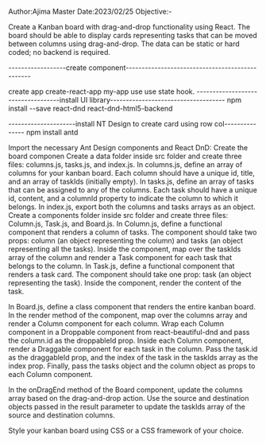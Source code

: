 Author:Ajima Master
Date:2023/02/25
Objective:-

Create a Kanban board with drag-and-drop functionality using React. 
The board should be able to display cards representing tasks that can be moved between
columns using drag-and-drop. The data can be static or hard coded; no backend is required.

------------------create component------------------------------------------------

create app
create-react-app my-app
use use state hook.
-----------------------------------install UI library------------------------------------
npm install --save react-dnd react-dnd-html5-backend

---------------------install NT Design to create card using row col---------------
npm install antd

Import the necessary Ant Design components and React DnD:
Create the board componen
Create a data folder inside src folder and create three files:
columns.js, tasks.js, and index.js. In columns.js, 
define an array of columns for your kanban board. 
Each column should have a unique id, title, and an array of taskIds (initially empty). 
In tasks.js, define an array of tasks that can be assigned to any of the columns. 
Each task should have a unique id, content, and a columnId property to indicate the column to which it belongs. 
In index.js, export both the columns and tasks arrays as an object.
Create a components folder inside src folder and create three files: 
Column.js, Task.js, and Board.js. In Column.js, define a functional component that renders a column of tasks. 
The component should take two props: column (an object representing the column) and tasks (an object representing all the tasks). 
Inside the component, map over the taskIds array of the column and render a Task component for each task that belongs to the column. 
In Task.js, define a functional component that renders a task card.
The component should take one prop: task (an object representing the task). Inside the component, render the content of the task.

In Board.js, define a class component that renders the entire kanban board. 
In the render method of the component, map over the columns array and render a Column component for each column. 
Wrap each Column component in a Droppable component from react-beautiful-dnd and pass the column.id as the droppableId prop. 
Inside each Column component, render a Draggable component for each task in the column. 
Pass the task.id as the draggableId prop, and the index of the task in the taskIds array as the index prop. Finally, pass the tasks object and the column object as props to each Column component.

In the onDragEnd method of the Board component, update the columns array based on the drag-and-drop action. 
Use the source and destination objects passed in the result parameter to update the taskIds array of the source and destination columns.

Style your kanban board using CSS or a CSS framework of your choice.



